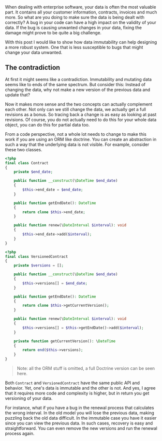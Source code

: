 [//]: # (TITLE: Mutations in data over time)
[//]: # (TAGS: entities, data)

When dealing with enterprise software, your data is often the most valuable part. It contains all your customer information, contracts, invoices and much more. So what are you doing to make sure the data is being dealt with correctly? A bug in your code can have a high impact on the validity of your data. If the bug is causing unwanted changes in your data, fixing the damage might prove to be quite a big challenge.

With this post I would like to show how data immutability can help designing a more robust system. One that is less susceptible to bugs that might change your data unwanted.

## The contradiction
At first it might seems like a contradiction. Immutability and mutating data seems like to ends of the same spectrum. But consider this: Instead of changing the data, why not make a new version of the previous data and update that?

Now it makes more sense and the two concepts can actually complement each other. Not only can we still change the data, we actually get a full revisions as a bonus. So tracing back a change is as easy as looking at past revisions. Of course, you do not actually need to do this for your whole data object, you can do this for partial data too.

From a code perspective, not a whole lot needs to change to make this work if you are using an ORM like doctrine. You can create an abstraction in such a way that the underlying data is not visible. For example, consider these two classes.

```php
<?php
final class Contract
{
    private $end_date;

    public function __construct(\DateTime $end_date)
    {
        $this->end_date = $end_date;
    }

    public function getEndDate(): DateTime
    {
        return clone $this->end_date;
    }

    public function renew(\DateInterval $interval): void
    {
        $this->end_date->add($interval);
    }
}
```

```php
<?php
final class VersionedContract
{
    private $versions = [];

    public function __construct(\DateTime $end_date)
    {
        $this->versions[] = $end_date;
    }

    public function getEndDate(): DateTime
    {
        return clone $this->getCurrentVersion();
    }

    public function renew(\DateInterval $interval): void
    {
        $this->versions[] = $this->getEndDate()->add($interval);
    }

    private function getCurrentVersion(): \DateTime
    {
        return end($this->versions);
    }
}
```
> Note: all the ORM stuff is omitted, a full Doctrine version can be seen here.

Both `Contract` and `VersionedContract` have the same public API and behavior. Yet, one's data is immutable and the other is not. And yes, I agree that it requires more code and complexity is higher, but in return you get versioning of your data. 

For instance, what if you have a bug in the renewal process that calculates the wrong interval. In the old model you will lose the previous data, making puzzling back the old data difficult. In the immutable case you have it easier since you can view the previous data. In such cases, recovery is easy and straightforward. You can even remove the new versions and run the renewal process again.
